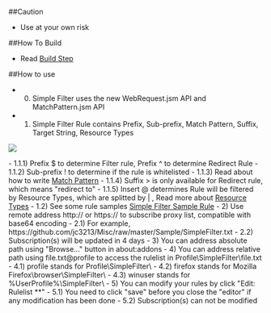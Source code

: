 ##Caution

- Use at your own risk

##How To Build

- Read <a href="https://github.com/jc3213/Misc/blob/master/Manual/en-US/HowToBuild.md">Build Step</a>

##How to use

- 0) Simple Filter uses the new WebRequest.jsm API and MatchPattern.jsm API
- 1) Simple Filter Rule contains Prefix, Sub-prefix, Match Pattern, Suffix, Target String, Resource Types
<p><img src="http://i66.tinypic.com/ztgdcn.png"></p>
    - 1.1.1) Prefix $ to determine Filter rule, Prefix ^ to determine Redirect Rule
    - 1.1.2) Sub-prefix ! to determine if the rule is whitelisted
    - 1.1.3) Read about how to write <a href="https://developer.mozilla.org/en-US/Add-ons/WebExtensions/Match_patterns">Match Pattern</a>
    - 1.1.4) Suffix > is only available for Redirect rule, which means "redirect to"
    - 1.1.5) Insert @ determines Rule will be filtered by Resource Types, which are splitted by | , Read more about <a href="https://developer.mozilla.org/en-US/docs/Mozilla/JavaScript_code_modules/WebRequest.jsm#Resource_types">Resource Types</a>
  - 1.2) See some rule samples <a href="https://github.com/jc3213/Misc/raw/master/Sample/SimpleFilter.txt">Simple Filter Sample Rule</a>
- 2) Use remote address http:// or https:// to subscribe proxy list, compatible with base64 encoding
  - 2.1) For example, https://github.com/jc3213/Misc/raw/master/Sample/SimpleFilter.txt
  - 2.2) Subscription(s) will be updated in 4 days
- 3) You can address absolute path using "Browse..." button in about:addons
- 4) You can address relative path using file.txt@profile to access the rulelist in Profile\SimpleFilter\file.txt
  - 4.1) profile stands for Profile\SimpleFilter\
  - 4.2) firefox stands for Mozilla Firefox\browser\SimpleFilter\
  - 4.3) winuser stands for %UserProfile%\SimpleFilter\
- 5) You can modify your rules by click "Edit: Rulelist **"
  - 5.1) You need to click "save" before you close the "editor" if any modification has been done
  - 5.2) Subscription(s) can not be modified
